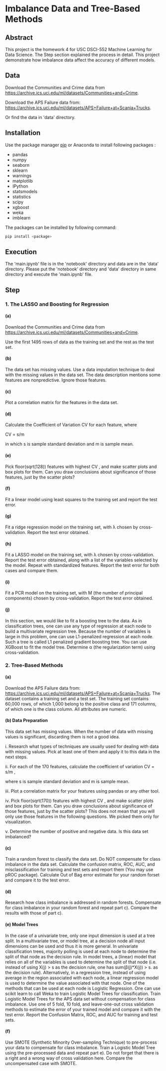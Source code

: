 # Imbalance Data and Tree-Based Methods

## Abstract
This project is the homework 4 for USC DSCI-552 Machine Learning for Data Science.
The Step section explained the process in detail.
This project demonstrate how imbalance data affect the accuracy of different models.

## Data
Download the Communities and Crime data from
https://archive.ics.uci.edu/ml/datasets/Communities+and+Crime.

Download the APS Failure data from:
https://archive.ics.uci.edu/ml/datasets/APS+Failure+at+Scania+Trucks.

Or find the data in 'data' directory.

## Installation

Use the package manager [pip](https://pip.pypa.io/en/stable/) or Anaconda to install following packages :

- pandas
- numpy
- seaborn
- sklearn
- warnings
- matplotlib
- IPython
- statsmodels
- statistics
- scipy
- xgboost
- weka
- imblearn

The packages can be installed by following command:
```bash
pip install <package>
```

## Execution
The 'main.ipynb' file is in the 'notebook' directory and data are in the 'data' directory.
Please put the 'notebook' directory and 'data' directory in same directory and execute the 'main.ipynb' file.


## Step
### 1. The LASSO and Boosting for Regression
#### (a)
Download the Communities and Crime data from
https://archive.ics.uci.edu/ml/datasets/Communities+and+Crime.

Use the first 1495 rows of data as the training set and the rest as the test set.

#### (b)
The data set has missing values. Use a data imputation technique to deal with
the missing values in the data set. The data description mentions some features
are nonpredictive. Ignore those features.

#### (c)
Plot a correlation matrix for the features in the data set.

#### (d)
Calculate the Coefficient of Variation CV for each feature, where

CV = s/m

in which s is sample standard deviation and m is sample mean.

#### (e)
Pick floor(sqrt(128)) features with highest CV , and make scatter plots and box plots for
them. Can you draw conclusions about significance of those features, just by the
scatter plots?

#### (f)
Fit a linear model using least squares to the training set and report the test error.

#### (g)
Fit a ridge regression model on the training set, with λ chosen by cross-validation.
Report the test error obtained.

#### (h)
Fit a LASSO model on the training set, with λ chosen by cross-validation. Report
the test error obtained, along with a list of the variables selected by the model.
Repeat with standardized features. Report the test error for both cases and
compare them.

#### (i)
Fit a PCR model on the training set, with M (the number of principal components) chosen by cross-validation. Report the test error obtained.

#### (j)
In this section, we would like to fit a boosting tree to the data. As in classification
trees, one can use any type of regression at each node to build a multivariate
regression tree. Because the number of variables is large in this problem, one
can use L1-penalized regression at each node. Such a tree is called L1 penalized
gradient boosting tree. You can use XGBoost to fit the model tree. Determine
α (the regularization term) using cross-validation.



### 2. Tree-Based Methods
#### (a)
Download the APS Failure data from:
https://archive.ics.uci.edu/ml/datasets/APS+Failure+at+Scania+Trucks.
The dataset contains a training set and a test
set. The training set contains 60,000 rows, of which 1,000 belong to the positive
class and 171 columns, of which one is the class column. All attributes are numeric.

#### (b) Data Preparation
This data set has missing values. When the number of data with missing values
is significant, discarding them is not a good idea.

i. Research what types of techniques are usually used for dealing with data with
missing values. Pick at least one of them and apply it to this data in the
next steps.

ii. For each of the 170 features, calculate the coefficient of variation
CV = s/m ,

where s is sample standard deviation and m is sample mean.

iii. Plot a correlation matrix for your features using pandas or any other tool.

iv. Pick floor(sqrt(170)) features with highest CV , and make scatter plots and box plots
for them. Can you draw conclusions about
significance of those features, just by the scatter plots? This does not mean
that you will only use those features in the following questions. We picked
them only for visualization.

v. Determine the number of positive and negative data. Is this data set imbalanced?

#### (c)
Train a random forest to classify the data set. Do NOT compensate for class
imbalance in the data set. Calculate the confusion matrix, ROC, AUC, and
misclassification for training and test sets and report them (You may use pROC
package). Calculate Out of Bag error estimate for your random forset and compare
it to the test error.

#### (d)
Research how class imbalance is addressed in random forests. Compensate for
class imbalance in your random forest and repeat part c). Compare the results with
those of part c).

#### (e) Model Trees
In the case of a univariate tree, only one input dimension is used at a tree split.
In a multivariate tree, or model tree, at a decision node all input dimensions can
be used and thus it is more general. In univariate classification trees, majority
polling is used at each node to determine the split of that node as the decision
rule. In model trees, a (linear) model that relies on all of the variables is used to determine the split of that node (i.e. instead of using X(j) > s as the decision
rule, one has sum(β(j)*X(j)) > s. as the decision rule). Alternatively, in a regression
tree, instead of using average in the region associated with each node, a linear
regression model is used to determine the value associated with that node.
One of the methods that can be used at each node is Logistic Regression. One
can use scikit learn to call Weka to train Logistic Model Trees for classification.
Train Logistic Model Trees for the APS data set without compensation for class
imbalance. Use one of 5 fold, 10 fold, and leave-one-out cross validation methods
to estimate the error of your trained model and compare it with the test error.
Report the Confusion Matrix, ROC, and AUC for training and test sets.

#### (f)
Use SMOTE (Synthetic Minority Over-sampling Technique) to pre-process your
data to compensate for class imbalance. Train a Logistic Model Tree using the
pre-processed data and repeat part e). Do not forget that there is a right and a wrong
way of cross validation here. Compare the uncompensated case with SMOTE.
